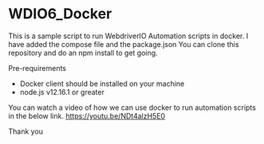 # WDIO6_Docker

This is a sample script to run WebdriverIO Automation scripts in docker.
I have added the compose file and the package.json 
You can clone this repository and do an npm install to get going.

Pre-requirements
- Docker client should be installed on your machine
- node.js v12.16.1 or greater

You can watch a video of how we can use docker to run automation scripts in the below link.
https://youtu.be/NDt4alzH5E0

Thank you
